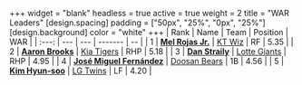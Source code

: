 +++
widget = "blank"
headless = true
active = true
weight = 2
title = "WAR Leaders"
[design.spacing]
padding = ["50px", "25%", "0px", "25%"]
[design.background]
color = "white"
+++
| Rank | Name | Team | Position | WAR |
| :---: | --- | --- | ------- | -- |
| 1 | [**Mel Rojas Jr.**](/players/11380) | [KT Wiz](/teams/KTWiz) | RF | 5.35 |
| 2 | [**Aaron Brooks**](/players/13760) | [Kia Tigers](/teams/KiaTigers) | RHP | 5.18 |
| 3 | [**Dan Straily**](/players/13648) | [Lotte Giants](/teams/LotteGiants) | RHP | 4.95 |
| 4 | [**José Miguel Fernández**](/players/12514) | [Doosan Bears](/teams/DoosanBears) | 1B | 4.56 |
| 5 | [**Kim Hyun-soo**](/players/117) | [LG Twins](/teams/LGTwins) | LF | 4.20 |
